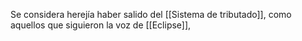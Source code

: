 Se considera herejía haber salido del [[Sistema de tributado]], como aquellos que siguieron la voz de [[Eclipse]],